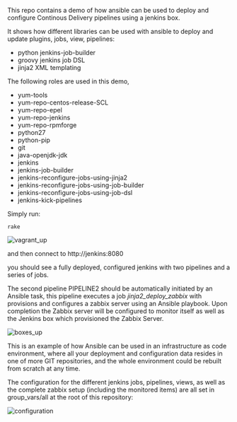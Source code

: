 This repo contains a demo of how ansible can be used to deploy and configure Continous Delivery pipelines using
a jenkins box.

It shows how different libraries can be used with ansible to deploy and update plugins, jobs, view, pipelines:

* python jenkins-job-builder
* groovy jenkins job DSL
* jinja2 XML templating


The following roles are used in this demo,

* yum-tools
* yum-repo-centos-release-SCL
* yum-repo-epel
* yum-repo-jenkins
* yum-repo-rpmforge
* python27
* python-pip
* git
* java-openjdk-jdk
* jenkins
* jenkins-job-builder
* jenkins-reconfigure-jobs-using-jinja2
* jenkins-reconfigure-jobs-using-job-builder
* jenkins-reconfigure-jobs-using-job-dsl
* jenkins-kick-pipelines

Simply run:

    rake

![vagrant_up](https://github.com/Azulinho/ansible-jenkins-showcase/raw/master/videos/part1.gif)

and then connect to http://jenkins:8080

you should see a fully deployed, configured jenkins with two pipelines and a series of jobs.

The second pipeline PIPELINE2 should be automatically initiated by an Ansible task, this pipeline executes a job *jinja2_deploy_zabbix* with provisions and configures a zabbix server using an Ansible playbook.
Upon completion the Zabbix server will be configured to monitor itself as well as the Jenkins box which provisioned the Zabbix Server.


![boxes_up](https://github.com/Azulinho/ansible-jenkins-showcase/raw/master/videos/part2.gif)


This is an example of how Ansible can be used in an infrastructure as code environment, where all your deployment and configuration data resides in one of more GIT repositories, and the whole environment could be rebuilt from scratch at any time.


The configuration for the different jenkins jobs, pipelines, views, as well as the complete zabbix setup (including the monitored items) are all set in group_vars/all at the root of this repository:

![configuration](https://github.com/Azulinho/ansible-jenkins-showcase/raw/master/videos/part0.gif)